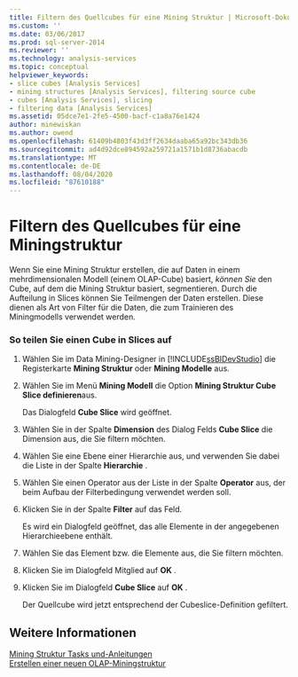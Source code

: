```yaml
---
title: Filtern des Quellcubes für eine Mining Struktur | Microsoft-Dokumentation
ms.custom: ''
ms.date: 03/06/2017
ms.prod: sql-server-2014
ms.reviewer: ''
ms.technology: analysis-services
ms.topic: conceptual
helpviewer_keywords:
- slice cubes [Analysis Services]
- mining structures [Analysis Services], filtering source cube
- cubes [Analysis Services], slicing
- filtering data [Analysis Services]
ms.assetid: 05dce7e1-2fe5-4500-bacf-c1a8a76e1424
author: minewiskan
ms.author: owend
ms.openlocfilehash: 61409b4803f43d3ff2634daaba65a92bc343db36
ms.sourcegitcommit: ad4d92dce894592a259721a1571b1d8736abacdb
ms.translationtype: MT
ms.contentlocale: de-DE
ms.lasthandoff: 08/04/2020
ms.locfileid: "87610188"
---
```

# <a name="filter-the-source-cube-for-a-mining-structure"></a>Filtern des Quellcubes für eine Miningstruktur
  Wenn Sie eine Mining Struktur erstellen, die auf Daten in einem mehrdimensionalen Modell (einem OLAP-Cube) basiert, *können Sie* den Cube, auf dem die Mining Struktur basiert, segmentieren. Durch die Aufteilung in Slices können Sie Teilmengen der Daten erstellen. Diese dienen als Art von Filter für die Daten, die zum Trainieren des Miningmodells verwendet werden.  
  
### <a name="to-slice-a-cube"></a>So teilen Sie einen Cube in Slices auf  
  
1.  Wählen Sie im Data Mining-Designer in [!INCLUDE[ssBIDevStudio](../includes/ssbidevstudio-md.md)] die Registerkarte **Mining Struktur** oder **Mining Modelle** aus.  
  
2.  Wählen Sie im Menü **Mining Modell** die Option **Mining Struktur Cube Slice definieren**aus.  
  
     Das Dialogfeld **Cube Slice** wird geöffnet.  
  
3.  Wählen Sie in der Spalte **Dimension** des Dialog Felds **Cube Slice** die Dimension aus, die Sie filtern möchten.  
  
4.  Wählen Sie eine Ebene einer Hierarchie aus, und verwenden Sie dabei die Liste in der Spalte **Hierarchie** .  
  
5.  Wählen Sie einen Operator aus der Liste in der Spalte **Operator** aus, der beim Aufbau der Filterbedingung verwendet werden soll.  
  
6.  Klicken Sie in der Spalte **Filter** auf das Feld.  
  
     Es wird ein Dialogfeld geöffnet, das alle Elemente in der angegebenen Hierarchieebene enthält.  
  
7.  Wählen Sie das Element bzw. die Elemente aus, die Sie filtern möchten.  
  
8.  Klicken Sie im Dialogfeld Mitglied auf **OK** .  
  
9. Klicken Sie im Dialogfeld **Cube Slice** auf **OK** .  
  
     Der Quellcube wird jetzt entsprechend der Cubeslice-Definition gefiltert.  
  
## <a name="see-also"></a>Weitere Informationen  
 [Mining Struktur Tasks und-Anleitungen](data-mining/mining-structure-tasks-and-how-tos.md)   
 [Erstellen einer neuen OLAP-Miningstruktur](data-mining/create-a-new-olap-mining-structure.md)  
  
  
